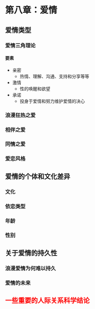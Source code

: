 # 第八章：爱情

## 爱情类型

### 爱情三角理论

#### 要素

- 亲密
  - 热情、理解、沟通、支持和分享等等
- 激情
  - 性的唤醒和欲望
- 承诺
  - 投身于爱情和努力维护爱情的决心

### 浪漫狂热之爱

### 相伴之爱

### 同情之爱

### 爱恋风格

## 爱情的个体和文化差异

### 文化

### 依恋类型

### 年龄

### 性别

## 关于爱情的持久性

### 浪漫爱情为何难以持久

### 爱情的未来

## <font color=red>一些重要的人际关系科学结论</font>